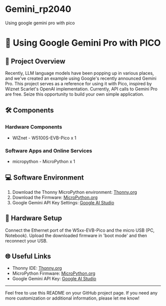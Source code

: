 # Gemini_rp2040
Using google gemini pro with pico

# 🌟 Using Google Gemini Pro with PICO

## 📝 Project Overview

Recently, LLM language models have been popping up in various places, and we've created an example using Google's recently announced Gemini Pro. This project serves as a reference for using it with Pico, inspired by Wiznet Scarlet's OpenAI implementation. Currently, API calls to Gemini Pro are free. Seize this opportunity to build your own simple application.

## 🛠 Components

### Hardware Components
- WIZnet - W5100S-EVB-Pico x 1

### Software Apps and Online Services
- micropython - MicroPython x 1

## 💻 Software Environment

1. Download the Thonny MicroPython environment: [Thonny.org](https://thonny.org/)
2. Download the Firmware: [MicroPython.org](https://micropython.org/download/W5100S_EVB_PICO/)
3. Google Gemini API Key Settings: [Google AI Studio](https://makersuite.google.com/)

## 🔌 Hardware Setup

Connect the Ethernet port of the W5xx-EVB-Pico and the micro USB (PC, Notebook). Upload the downloaded firmware in 'boot mode' and then reconnect your USB.

## 🌐 Useful Links

- Thonny IDE: [Thonny.org](https://thonny.org/)
- MicroPython Firmware: [MicroPython.org](https://micropython.org/download/W5100S_EVB_PICO/)
- Google Gemini API Key: [Google AI Studio](https://makersuite.google.com/)

---

Feel free to use this README on your GitHub project page. If you need any more customization or additional information, please let me know!
